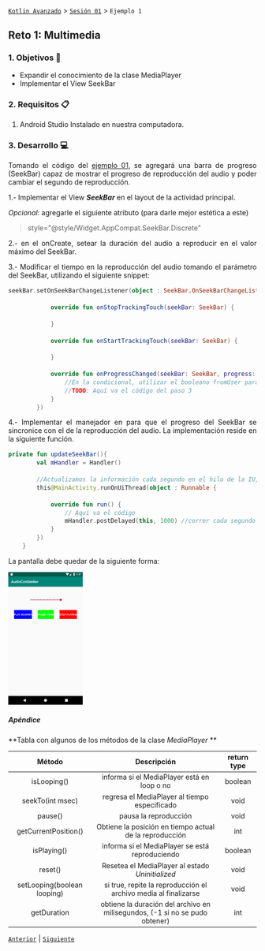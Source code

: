 [`Kotlin Avanzado`](../../Readme.md) > [`Sesión 01`](../Readme.md) > `Ejemplo 1`

## Reto 1: Multimedia

<div style="text-align: justify;">


### 1. Objetivos :dart:

- Expandir el conocimiento de la clase MediaPlayer
- Implementar el View SeekBar

### 2. Requisitos :clipboard:

1. Android Studio Instalado en nuestra computadora.

### 3. Desarrollo :computer:

Tomando el código del [ejemplo 01](/../../tree/master/Sesion-04/Ejemplo-01), se agregará una barra de progreso (SeekBar) capaz de mostrar el progreso de reproducción del audio y poder cambiar el segundo de reproducción.

1.- Implementar el View ***SeekBar*** en el layout de la actividad principal.

*Opcional*: agregarle el siguiente atributo (para darle mejor estética a este) 
>style="@style/Widget.AppCompat.SeekBar.Discrete"

2.- en el onCreate, setear la duración del audio a reproducir en el valor máximo del SeekBar.

3.- Modificar el tiempo en la reproducción del audio tomando el parámetro del SeekBar, utilizando el siguiente snippet: 

```kotlin
seekBar.setOnSeekBarChangeListener(object : SeekBar.OnSeekBarChangeListener {

            override fun onStopTrackingTouch(seekBar: SeekBar) {

            }

            override fun onStartTrackingTouch(seekBar: SeekBar) {

            }

            override fun onProgressChanged(seekBar: SeekBar, progress: Int, fromUser: Boolean) {
                //En la condicional, utilizar el booleano fromUser para verificar que la modificación fue porque el usuario lo realizó
                //TODO: Aquí va el código del paso 3
            }
        })
```

4.- Implementar el manejador en  para que el progreso del SeekBar se sincronice con el de la reproducción del audio. La implementación reside en la siguiente función.

```kotlin
private fun updateSeekBar(){
        val mHandler = Handler()

        //Actualizamos la información cada segundo en el hilo de la IU, que se ejecuta en el MainThread
        this@MainActivity.runOnUiThread(object : Runnable {

            override fun run() {
                // Aquí va el código
                mHandler.postDelayed(this, 1000) //correr cada segundo
            }
        })
    }
```


La pantalla debe quedar de la siguiente forma: 

<img src="01.png" width="30%">

##### Apéndice 

**Tabla con algunos de los métodos de la clase *MediaPlayer* **

| Método | Descripción  | return type  |
| :-----:| :----------: | :----------: |
| isLooping() | informa si el MediaPlayer está en loop o no | boolean |
| seekTo(int msec) | regresa el MediaPlayer al tiempo especificado | void |
| pause() | pausa la reproducción | void |
| getCurrentPosition() | Obtiene la posición en tiempo actual de la reproducción | int |
|isPlaying() | informa si el MediaPlayer se está reproduciendo | boolean |
| reset() | Resetea el MediaPlayer al estado *Uninitialized* | void |
| setLooping(boolean looping) | si true, repite la reproducción el archivo media al finalizarse | void |
| getDuration | obtiene la duración del archivo en milisegundos, (-1 si no se pudo obtener) | int |



[`Anterior`](../Readme.md#setup-inicial) | [`Siguiente`](../Ejemplo-02/Readme.md)

</div>